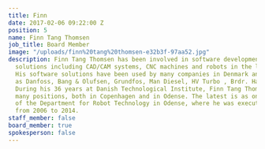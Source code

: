 ```yaml
---
title: Finn
date: 2017-02-06 09:22:00 Z
position: 5
name: Finn Tang Thomsen
job_title: Board Member
image: "/uploads/finn%20tang%20thomsen-e32b3f-97aa52.jpg"
description: Finn Tang Thomsen has been involved in software development for automation
  solutions including CAD/CAM systems, CNC machines and robots in the last 45 years.
  His software solutions have been used by many companies in Denmark and abroad, such
  as Danfoss, Bang & Olufsen, Grundfos, Man Diesel, HV Turbo , Brdr. Hartmann. FLSmidth.
  During his 36 years at Danish Technological Institute, Finn Tang Thomsen has had
  many positions, both in Copenhagen and in Odense. The latest is as one of the founders
  of the Department for Robot Technology in Odense, where he was executive manager
  from 2006 to 2014.
staff_member: false
board_member: true
spokesperson: false
---
```


